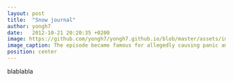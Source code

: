 ```yaml
---
layout: post
title:  "Snow journal"
author: yongh7
date:   2012-10-21 20:20:35 +0200
image: https://github.com/yongh7/yongh7.github.io/blob/master/assets/images/sb_01.JPG
image_caption: The episode became famous for allegedly causing panic among its listening audience, though the scale of that panic is disputed, as the program had relatively few listeners.
position: center
---
```


blablabla